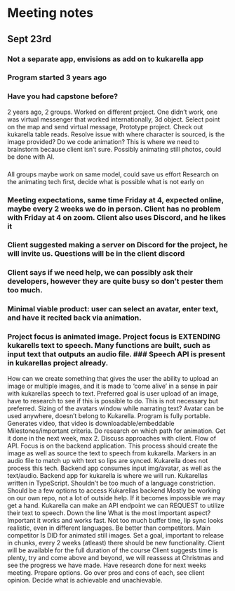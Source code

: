 # Meeting notes
## Sept 23rd

### Not a separate app, envisions as add on to kukarella app
### Program started 3 years ago
### Have you had capstone before?
2 years ago, 2 groups. Worked on different project. One didn’t work, one was virtual messenger that worked internationally, 3d object. Select point on the map and send virtual message, Prototype project. Check out kukarella table reads. Resolve issue with where character is sourced, is the image provided? Do we code animation? This is where we need to brainstorm because client isn’t sure. Possibly animating still photos, could be done with AI.
### 
All groups maybe work on same model, could save us effort
Research on the animating tech first, decide what is possible what is not early on
### Meeting expectations, same time Friday at 4, expected online, maybe every 2 weeks we do in person. Client has no problem with Friday at 4 on zoom. Client also uses Discord, and he likes it
### Client suggested making a server on Discord for the project, he will invite us. Questions will be in the client discord
### Client says if we need help, we can possibly ask their developers, however they are quite busy so don’t pester them too much.
### Minimal viable product: user can select an avatar, enter text, and have it recited back via animation.
### Project focus is animated image. Project focus is EXTENDING kukarells text to speech. Many functions are built, such as input text that outputs an audio file. ### Speech API is present in kukarellas project already.
How can we create something that gives the user the ability to upload an image or multiple images, and it is made to ‘come alive’ in a sense in pair with kukarellas speech to text.
Preferred goal is user upload of an image, have to research to see if this is possible to do. This is not necessary but preferred.
Sizing of the avatars window while narrating text?
Avatar can be used anywhere, doesn’t belong to Kukarella.
Program is fully portable. Generates video, that video is downloadable/embeddable
Milestones/important criteria. Do research on which path for animation. Get it done in the next week, max 2. Discuss approaches with client.
Flow of API. Focus is on the backend application. This process should create the image as well as source the text to speech from kukarella. 
Markers in an audio file to match up with text so lips are synced. Kukarella does not process this tech.
Backend app consumes input img/avatar, as well as the text/audio.
Backend app for kukarella is where we will run. Kukarellas written in TypeScript.
Shouldn’t be too much of a language constriction. Should be a few options to access Kukarellas backend
Mostly be working on our own repo, not a lot of outside help. If it becomes impossible we may get a hand.
Kukarella can make an API endpoint we can REQUEST to utilize their text to speech. Down the line
What is the most important aspect? Important it works and works fast. Not too much buffer time, lip sync looks realistic, even in different languages. Be better than competitors. Main competitor Is DID for animated still images. 
Set a goal, important to release in chunks, every 2 weeks (atleast) there should be new functionality.
Client will be available for the full duration of the course
Client suggests time is plenty, try and come above and beyond, we will reassess at Christmas and see the progress we have made.
Have research done for next weeks meeting. Prepare options. Go over pros and cons of each, see client opinion. Decide what is achievable and unachievable.


